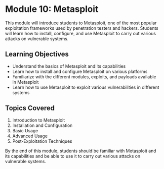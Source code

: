 # Module 10: Metasploit

This module will introduce students to Metasploit, one of the most popular exploitation frameworks used by penetration testers and hackers. Students will learn how to install, configure, and use Metasploit to carry out various attacks on vulnerable systems.

## Learning Objectives

- Understand the basics of Metasploit and its capabilities
- Learn how to install and configure Metasploit on various platforms
- Familiarize with the different modules, exploits, and payloads available in Metasploit
- Learn how to use Metasploit to exploit various vulnerabilities in different systems

## Topics Covered

1. Introduction to Metasploit
2. Installation and Configuration
3. Basic Usage
4. Advanced Usage
5. Post-Exploitation Techniques

By the end of this module, students should be familiar with Metasploit and its capabilities and be able to use it to carry out various attacks on vulnerable systems.
